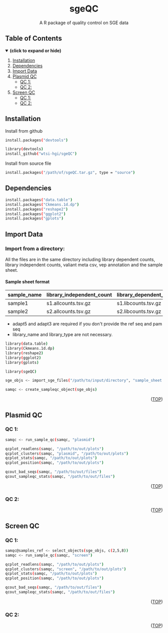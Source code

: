 <div align="center">
<h1 align="center">sgeQC</h1>
  <p align="center">A R package of quality control on SGE data</p>
</div>

## Table of Contents
<details open>
<summary><b>(click to expand or hide)</b></summary>

1. [Installation](#installation)
2. [Dependencies](#dependencies)
3. [Import Data](#import-data)
4. [Plasmid QC](#plasmid-qc)
    - [QC 1: ](#pqc1)
    - [QC 2: ](#pqc2)
5. [Screen QC](#screen-qc)
    - [QC 1: ](#sqc1)
    - [QC 2: ](#sqc2)

</details>

<!-- Installation-->
## Installation

Install from github
```sh
install.packages("devtools")

library(devtools)
install_github("wtsi-hgi/sgeQC")
```

Install from source file
```sh
install.packages("/path/of/sgeQC.tar.gz", type = "source")
```

<!-- Dependencies-->
## Dependencies

```sh
install.packages("data.table")
install.packages("Ckmeans.1d.dp")
install.packages("reshape2")
install.packages("ggplot2")
install.packages("gplots")
```

<!-- Import Data-->
## Import Data

### Import from a directory:
All the files are in the same directory including library dependent counts, library independent counts, valiant meta csv, vep annotation and the sample sheet.

#### Sample sheet format
| sample_name  | library_independent_count | library_dependent_count | valiant_meta | adapt5 | adapt3 | library_name | library_type|
| -- | -- | -- | -- | -- | -- | -- | -- |
| sample1  | s1.allcounts.tsv.gz | s1.libcounts.tsv.gz | s1.meta.csv.gz | CTGACTGGCACCTCTTCCCCCAGGA | CCCCGACCCCTCCCCAGCGTGAATG | libA  | screen |
| sample2  | s2.allcounts.tsv.gz | s2.libcounts.tsv.gz | s2.meta.csv.gz | CTGACTGGCACCTCTTCCCCCAGGA | CCCCGACCCCTCCCCAGCGTGAATG | libA  | screen |

* adapt5 and adapt3 are required if you don't provide the ref seq and pam seq
* library_name and library_type are not necessary.
```sh
library(data.table)
library(Ckmeans.1d.dp)
library(reshape2)
library(ggplot2)
library(gplots)

library(sgeQC)

sge_objs <- import_sge_files("/path/to/input/directory", "sample_sheet.tsv")

samqc <- create_sampleqc_object(sge_objs)
```

<p align="right">(<a href="#top">TOP</a>)</p>

<!-- Plasmid QC -->
## Plasmid QC

<a id="pqc1"></a>
### QC 1: 
```sh
samqc <- run_sample_qc(samqc, "plasmid")

qcplot_readlens(samqc, "/path/to/out/plots")
qcplot_clusters(samqc, "plasmid", "/path/to/out/plots")
qcplot_stats(samqc, "/path/to/out/plots")
qcplot_position(samqc, "/path/to/out/plots")

qcout_bad_seqs(samqc, "/path/to/out/files")
qcout_sampleqc_stats(samqc, "/path/to/out/files")
```

<p align="right">(<a href="#top">TOP</a>)</p>

<a id="pqc2"></a>
### QC 2: 

<p align="right">(<a href="#top">TOP</a>)</p>

<!-- Screen QC -->
## Screen QC

<a id="sqc1"></a>
### QC 1: 

```sh
samqc@samples_ref <- select_objects(sge_objs, c(2,5,8))
samqc <- run_sample_qc(samqc, "screen")

qcplot_readlens(samqc, "/path/to/out/plots")
qcplot_clusters(samqc, "screen", "/path/to/out/plots")
qcplot_stats(samqc, "/path/to/out/plots")
qcplot_position(samqc, "/path/to/out/plots")

qcout_bad_seqs(samqc, "/path/to/out/files")
qcout_sampleqc_stats(samqc, "/path/to/out/files")
```

<p align="right">(<a href="#top">TOP</a>)</p>

<a id="sqc2"></a>
### QC 2: 

<p align="right">(<a href="#top">TOP</a>)</p>

